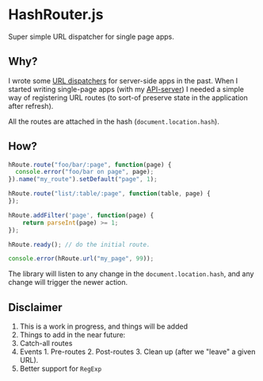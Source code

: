 # HashRouter.js

Super simple URL dispatcher for single page apps.

## Why?

I wrote some [URL dispatchers](https://github.com/crodas/Dispatcher) for server-side apps in the past. When I started writing single-page apps (with my [API-server](https://github.com/crodas/ApiServer)) I needed a simple way of registering URL routes (to sort-of preserve state in the application after refresh).

All the routes are attached in the hash (`document.location.hash`).

## How?

```js
hRoute.route("foo/bar/:page", function(page) {
  console.error("foo/bar on page", page);
}).name("my_route").setDefault("page", 1);

hRoute.route("list/:table/:page", function(table, page) {
});

hRoute.addFilter('page', function(page) {
    return parseInt(page) >= 1;
});

hRoute.ready(); // do the initial route.

console.error(hRoute.url("my_page", 99));
```

The library  will listen to any change in the `document.location.hash`, and any change will trigger the newer action.

## Disclaimer

1. This is a work in progress, and things will be added
2. Things to add in the near future:
  1. Catch-all routes
  2. Events 
    1. Pre-routes
    2. Post-routes
    3. Clean up (after we "leave" a given URL).
  3. Better support for `RegExp`
